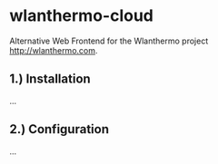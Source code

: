 wlanthermo-cloud
==============

Alternative Web Frontend for the Wlanthermo project <http://wlanthermo.com>.


1.) Installation
------------

...


2.) Configuration
------------

...